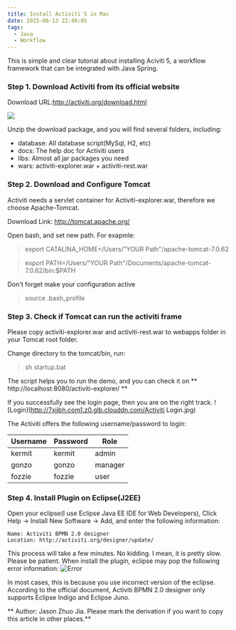 ```yaml
---
title: Install Activiti 5 in Mac
date: 2015-06-13 22:49:05
tags:
  - Java
  - Workflow
---
```

This is simple and clear tutorial about installing Aciviti 5, a workflow framework
that can be integrated with Java Spring.
<!--more-->

### Step 1. Download Activiti from its official website
Download URL:http://activiti.org/download.html

![](http://7xjjbh.com1.z0.glb.clouddn.com/Activiti.jpg)

Unzip the download package, and you will find several folders, including:

* database: All database script(MySql, H2, etc)
* docs: The help doc for Activiti users
* libs: Almost all jar packages you need
* wars: activiti-explorer.war + activiti-rest.war

### Step 2. Download and Configure Tomcat

Activiti needs a servlet container for Activiti-explorer.war, therefore we choose Apache-Tomcat.

Download Link: http://tomcat.apache.org/

Open bash, and set new path. For exapmle:

>export CATALINA_HOME=/Users/"YOUR Path"/apache-tomcat-7.0.62

>export PATH=/Users/"YOUR Path"/Documents/apache-tomcat-7.0.62/bin:$PATH

Don't forget make your configuration active
>source .bash_profile

### Step 3. Check if Tomcat can run the activiti frame

Please copy activiti-explorer.war and activiti-rest.war to webapps folder in your Tomcat root folder.

Change directory to the tomcat/bin, run:
> sh startup.bat

The script helps you to run the demo, and you can check it on
** http://localhost:8080/activiti-explorer/ **

If you successfully see the login page, then you are on the right track.
![Login](http://7xjjbh.com1.z0.glb.clouddn.com/Activiti Login.jpg)

The Activiti offers the following username/password to login:

|Username | Password | Role |
|------------ | ------------- | ------------|
|kermit | kermit  | admin |
|gonzo | gonzo  | manager |
|fozzie | fozzie | user |


### Step 4. Install Plugin on Eclipse(J2EE)
Open your eclipse(I use Eclipse Java EE IDE for Web Developers), Click Help -> Install New Software -> Add, and enter the following information:
```
Name: Activiti BPMN 2.0 designer
Location: http://activiti.org/designer/update/
```

This process will take a few minutes. No kidding. I mean, it is pretty slow. Please be patient. When install the plugin, eclipse may pop the following error information:
![Error](http://7xjjbh.com1.z0.glb.clouddn.com/Error.jpg)

In most cases, this is because you use incorrect version of the eclipse. According to the official document, Activiti BPMN 2.0 designer only supports Eclipse Indigo and Eclipse Juno.



** Author: Jason Zhuo Jia. Please mark the derivation if you want to copy this article in other places.**
